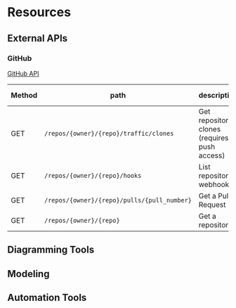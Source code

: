 # Resources

## External APIs

### GitHub

[GitHub API](https://docs.github.com/en/rest)

|Method|path|description|API doc Link|
|----|----|----|----|
|GET|`/repos/{owner}/{repo}/traffic/clones`|Get repository clones (requires push access)|[get clones](https://docs.github.com/en/rest/reference/repos#traffic)|
|GET|`/repos/{owner}/{repo}/hooks`|List repository webhooks|[get webhooks](https://docs.github.com/en/rest/reference/repos#webhooks)|
|GET|`/repos/{owner}/{repo}/pulls/{pull_number}`|Get a Pull Request|[get pull request](https://docs.github.com/en/rest/reference/pulls#get-a-pull-request)|
|GET|`/repos/{owner}/{repo}`|Get a repository|[Get a repository](https://docs.github.com/en/rest/reference/repos#get-a-repository)|

## Diagramming Tools

## Modeling

## Automation Tools
